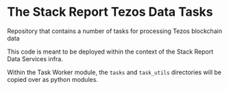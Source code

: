 # The Stack Report Tezos Data Tasks

Repository that contains a number of tasks for processing Tezos blockchain data

This code is meant to be deployed within the context of the Stack Report Data Services infra.

Within the Task Worker module, the `tasks` and `task_utils` directories will be copied over as python modules.

